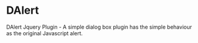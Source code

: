 DAlert
======

DAlert Jquery Plugin - A simple dialog box plugin has the simple behaviour as the original Javascript alert.
